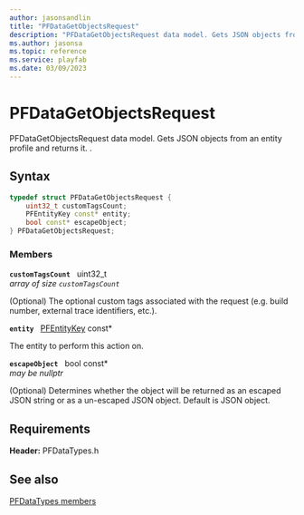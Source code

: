 ```yaml
---
author: jasonsandlin
title: "PFDataGetObjectsRequest"
description: "PFDataGetObjectsRequest data model. Gets JSON objects from an entity profile and returns it. ."
ms.author: jasonsa
ms.topic: reference
ms.service: playfab
ms.date: 03/09/2023
---
```


# PFDataGetObjectsRequest  

PFDataGetObjectsRequest data model. Gets JSON objects from an entity profile and returns it. .  

## Syntax  
  
```cpp
typedef struct PFDataGetObjectsRequest {  
    uint32_t customTagsCount;  
    PFEntityKey const* entity;  
    bool const* escapeObject;  
} PFDataGetObjectsRequest;  
```
  
### Members  
  
**`customTagsCount`** &nbsp; uint32_t  
*array of size `customTagsCount`*  
  
(Optional) The optional custom tags associated with the request (e.g. build number, external trace identifiers, etc.).
  
**`entity`** &nbsp; [PFEntityKey](../../pftypes/structs/pfentitykey-c.md) const*  
  
The entity to perform this action on.
  
**`escapeObject`** &nbsp; bool const*  
*may be nullptr*  
  
(Optional) Determines whether the object will be returned as an escaped JSON string or as a un-escaped JSON object. Default is JSON object.
  
  
## Requirements  
  
**Header:** PFDataTypes.h
  
## See also  
[PFDataTypes members](../pfdatatypes_members.md)  

  
  
